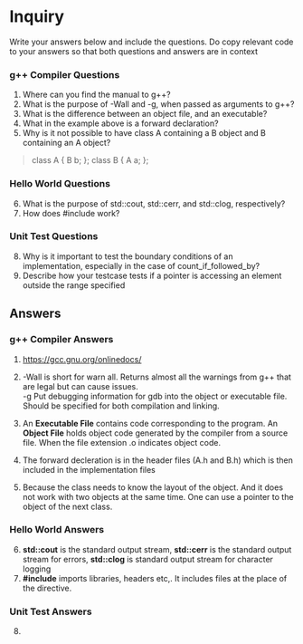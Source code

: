 # Inquiry

Write your answers below and include the questions. Do copy relevant code to your answers so that both questions and answers are in context 
### g++ Compiler Questions
1. Where can you find the manual to g++?
2. What is the purpose of -Wall and -g, when passed as arguments to g++?
3. What is the difference between an object file, and an executable?
4. What in the example above is a forward declaration?
5. Why is it not possible to have class A containing a B object and B containing an A object?
>class A { B b; }; class B { A a; };

### Hello World Questions
6. What is the purpose of std::cout, std::cerr, and std::clog, respectively?
7. How does #include work?

### Unit Test Questions
8. Why is it important to test the boundary conditions of an implementation, especially in the case of count_if_followed_by?
9. Describe how your testcase tests if a pointer is accessing an element outside the range specified



## Answers

### g++ Compiler Answers
1. https://gcc.gnu.org/onlinedocs/
2. -Wall is short for warn all. Returns almost all the warnings from g++ that are legal but can cause issues.  
   -g Put debugging information for gdb into the object or executable file. Should be specified for both compilation and linking.

3. An **Executable File** contains code corresponding to the program. An **Object File** holds object code generated by the compiler from a source file. When the file extension .o indicates object code.
4. The forward decleration is in the header files (A.h and B.h) which is then included in the implementation files
5. Because the class needs to know the layout of the object. And it does not work with two objects at the same time. One can use a pointer to the object of the next class.
### Hello World Answers
6. **std::cout** is the standard output stream, **std::cerr** is the standard output stream for errors, **std::clog** is standard output stream for character logging 
7. **#include** imports libraries, headers etc,. It includes files at the place of the directive.
### Unit Test Answers
8. 
